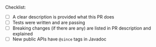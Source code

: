 <!--
Thanks for contributing to Hazelcast Spring Session. Please provide a brief description of your pull-request and reference any related issue numbers (prefix references with #).
-->

Checklist:

- [ ] A clear description is provided what this PR does
- [ ] Tests were written and are passing
- [ ] Breaking changes (if there are any) are listed in PR description and explained
- [ ] New public APIs have `@since` tags in Javadoc
